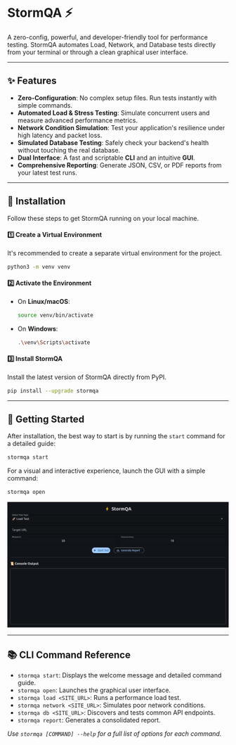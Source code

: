 # StormQA ⚡️

A zero-config, powerful, and developer-friendly tool for performance testing. StormQA automates Load, Network, and Database tests directly from your terminal or through a clean graphical user interface.

---

## ✨ Features

-   **Zero-Configuration**: No complex setup files. Run tests instantly with simple commands.
-   **Automated Load & Stress Testing**: Simulate concurrent users and measure advanced performance metrics.
-   **Network Condition Simulation**: Test your application's resilience under high latency and packet loss.
-   **Simulated Database Testing**: Safely check your backend's health without touching the real database.
-   **Dual Interface**: A fast and scriptable **CLI** and an intuitive **GUI**.
-   **Comprehensive Reporting**: Generate JSON, CSV, or PDF reports from your latest test runs.

---

## 🚀 Installation

Follow these steps to get StormQA running on your local machine.

#### 1️⃣ **Create a Virtual Environment**
It's recommended to create a separate virtual environment for the project.
```bash
python3 -m venv venv
```

#### 2️⃣ **Activate the Environment**
-   On **Linux/macOS**:
    ```bash
    source venv/bin/activate
    ```
-   On **Windows**:
    ```bash
    .\venv\Scripts\activate
    ```

#### 3️⃣ **Install StormQA**
Install the latest version of StormQA directly from PyPI.
```bash
pip install --upgrade stormqa
```
---

## 🎯 Getting Started

After installation, the best way to start is by running the `start` command for a detailed guide:
```bash
stormqa start
```

For a visual and interactive experience, launch the GUI with a simple command:
```bash
stormqa open
```
![StormQA GUI Screenshot](./assets/gui_screenshot.png)



---

## 📚 CLI Command Reference

-   `stormqa start`: Displays the welcome message and detailed command guide.
-   `stormqa open`: Launches the graphical user interface.
-   `stormqa load <SITE_URL>`: Runs a performance load test.
-   `stormqa network <SITE_URL>`: Simulates poor network conditions.
-   `stormqa db <SITE_URL>`: Discovers and tests common API endpoints.
-   `stormqa report`: Generates a consolidated report.

*Use `stormqa [COMMAND] --help` for a full list of options for each command.*